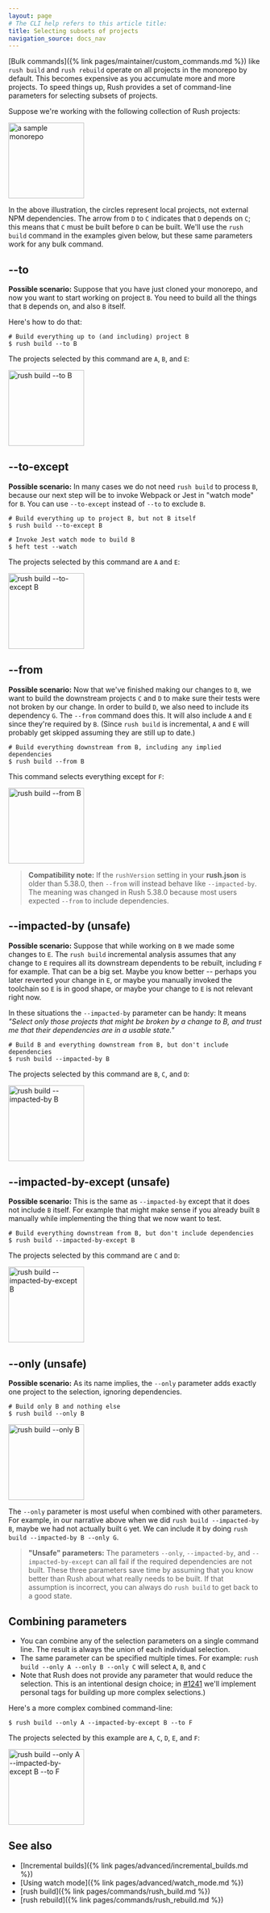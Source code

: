 ```yaml
---
layout: page
# The CLI help refers to this article title:
title: Selecting subsets of projects
navigation_source: docs_nav
---
```


[Bulk commands]({% link pages/maintainer/custom_commands.md %}) like `rush build` and `rush rebuild` operate on
all projects in the monorepo by default.  This becomes expensive as you accumulate more and more projects.
To speed things up, Rush provides a set of command-line parameters for selecting subsets of projects.

Suppose we're working with the following collection of Rush projects:

<img src="/images/docs/selection-intro.svg" alt="a sample monorepo" style="height: 150px;" />

In the above illustration, the circles represent local projects, not external NPM dependencies.
The arrow from `D` to `C` indicates that `D` depends on `C`; this means that `C` must be built before
`D` can be built.  We'll use the `rush build` command in the examples given below, but these same parameters
work for any bulk command.


## -<!---->-to

**Possible scenario:** Suppose that you have just cloned your monorepo, and now you want to start working
on project `B`.  You need to build all the things that `B` depends on, and also `B` itself.

Here's how to do that:

```shell
# Build everything up to (and including) project B
$ rush build --to B
```

The projects selected by this command are `A`, `B`, and `E`:

<img src="/images/docs/selection-to.svg" alt="rush build --to B" style="height: 150px;" />

## -<!---->-to-except

**Possible scenario:** In many cases we do not need `rush build` to process `B`, because our next step
will be to invoke Webpack or Jest in "watch mode" for `B`.  You can use `--to-except` instead
of `--to` to exclude `B`.

```shell
# Build everything up to project B, but not B itself
$ rush build --to-except B

# Invoke Jest watch mode to build B
$ heft test --watch
```

The projects selected by this command are `A` and `E`:

<img src="/images/docs/selection-to-except.svg" alt="rush build --to-except B" style="height: 150px;" />

## -<!---->-from

**Possible scenario:** Now that we've finished making our changes to `B`, we want to build the downstream
projects `C` and `D` to make sure their tests were not broken by our change.  In order to build `D`,
we also need to include its dependency `G`.  The `--from` command does this.  It will also include `A` and `E`
since they're required by `B`.  (Since `rush build` is incremental, `A` and `E` will probably get skipped assuming
they are still up to date.)


```shell
# Build everything downstream from B, including any implied dependencies
$ rush build --from B
```

This command selects everything except for `F`:

<img src="/images/docs/selection-from.svg" alt="rush build --from B" style="height: 150px;" />

> **Compatibility note:**  If the `rushVersion` setting in your **rush.json** is older than 5.38.0,
> then `--from` will instead behave like `--impacted-by`.  The meaning was changed in Rush 5.38.0 because
> most users expected `--from` to include dependencies.


## -<!---->-impacted-by (unsafe)

**Possible scenario:** Suppose that while working on `B` we made some changes to `E`.  The `rush build`
incremental analysis assumes that any change to `E` requires all its downstream dependents to be rebuilt,
including `F` for example.  That can be a big set.  Maybe you know better -- perhaps you later reverted your change
in `E`, or maybe you manually invoked the toolchain so `E` is in good shape, or maybe your change to `E` is
not relevant right now.

In these situations the `--impacted-by` parameter can be handy: It means *"Select only those projects
that might be broken by a change to B, and trust me that their dependencies are in a usable state."*

```shell
# Build B and everything downstream from B, but don't include dependencies
$ rush build --impacted-by B
```

The projects selected by this command are `B`, `C`, and `D`:

<img src="/images/docs/selection-impact.svg" alt="rush build --impacted-by B" style="height: 150px;" />

## -<!---->-impacted-by-except (unsafe)

**Possible scenario:** This is the same as `--impacted-by` except that it does not include `B` itself.  For example
that might make sense if you already built `B` manually while implementing the thing that we now want to test.

```shell
# Build everything downstream from B, but don't include dependencies
$ rush build --impacted-by-except B
```

The projects selected by this command are `C` and `D`:

<img src="/images/docs/selection-impact-except.svg" alt="rush build --impacted-by-except B" style="height: 150px;" />

## -<!---->-only (unsafe)

**Possible scenario:** As its name implies, the `--only` parameter adds exactly one project to the selection,
ignoring dependencies.

```shell
# Build only B and nothing else
$ rush build --only B
```

<img src="/images/docs/selection-only.svg" alt="rush build --only B" style="height: 150px;" />

The `--only` parameter is most useful when combined with other parameters.  For example, in our narrative above
when we did `rush build --impacted-by B`, maybe we had not actually built `G` yet.  We can include it by
doing `rush build --impacted-by B --only G`.

> **"Unsafe" parameters:** The parameters `--only`, `--impacted-by`, and `--impacted-by-except` can all fail if the
> required dependencies are not built.  These three parameters save time by assuming that you know better than Rush
> about what really needs to be built.  If that assumption is incorrect, you can always do `rush build` to get back
> to a good state.

## Combining parameters

- You can combine any of the selection parameters on a single command line.  The result is always the union of each
  individual selection.
- The same parameter can be specified multiple times. For example: `rush build --only A --only B --only C`
  will select `A`, `B`, and `C`
- Note that Rush does not provide any parameter that would reduce the selection.  This is an intentional design choice;
  in [#1241](https://github.com/microsoft/rushstack/issues/1241) we'll implement personal tags for building up more
  complex selections.)

Here's a more complex combined command-line:

```shell
$ rush build --only A --impacted-by-except B --to F
```

The projects selected by this example are `A`, `C`, `D`, `E`, and `F`:

<img src="/images/docs/selection-multi.svg" alt="rush build --only A --impacted-by-except B --to F" style="height: 150px;" />


## See also

- [Incremental builds]({% link pages/advanced/incremental_builds.md %})
- [Using watch mode]({% link pages/advanced/watch_mode.md %})
- [rush build]({% link pages/commands/rush_build.md %})
- [rush rebuild]({% link pages/commands/rush_rebuild.md %})
